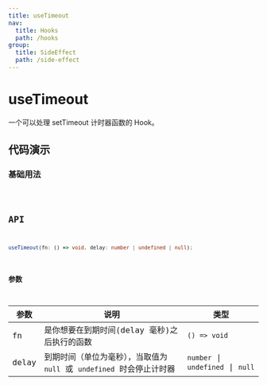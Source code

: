 ```yaml
---
title: useTimeout
nav:
  title: Hooks
  path: /hooks
group:
  title: SideEffect
  path: /side-effect
---
```


# useTimeout

一个可以处理 setTimeout 计时器函数的 Hook。

## 代码演示

### 基础用法

<code src="./demo/demo1.tsx" />

## API

```typescript
useTimeout(fn: () => void, delay: number | undefined | null);
```

### 参数

| 参数  | 说明                                                                  | 类型                              |
| ----- | --------------------------------------------------------------------- | --------------------------------- |
| fn    | 是你想要在到期时间(delay 毫秒)之后执行的函数                          | `() => void`                      |
| delay | 到期时间（单位为毫秒），当取值为 `null` 或 `undefined` 时会停止计时器 | `number` \| `undefined` \| `null` |

